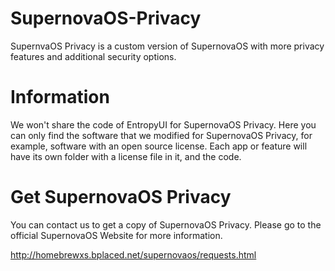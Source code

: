 # SupernovaOS-Privacy
SupernvaOS Privacy is a custom version of SupernovaOS with more privacy features and additional security options.

# Information

We won't share the code of EntropyUI for SupernovaOS Privacy. Here you can only find the software that we modified for SupernovaOS Privacy, for example, software with an open source license. Each app or feature will have its own folder with a license file in it, and the code. 

# Get SupernovaOS Privacy

You can contact us to get a copy of SupernovaOS Privacy. 
Please go to the official SupernovaOS Website for more information. 

http://homebrewxs.bplaced.net/supernovaos/requests.html

